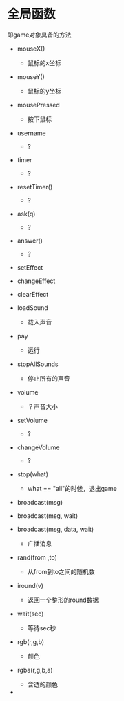 # 全局函数

即game对象具备的方法

- mouseX()
  - 鼠标的x坐标
- mouseY()
  - 鼠标的y坐标
- mousePressed
  - 按下鼠标
- username
  - ?
- timer
  - ?
- resetTimer()
  - ?
- ask(q)
  - ?
- answer()
  - ?

- setEffect
- changeEffect
- clearEffect

- loadSound
  - 载入声音
- pay
  - 运行
- stopAllSounds
  - 停止所有的声音
- volume
  - ？声音大小
- setVolume
  - ?
- changeVolume
  - ?
- stop(what)
  - what == "all"的时候，退出game
- broadcast(msg)
- broadcast(msg, wait)
- broadcast(msg, data, wait)
  - 广播消息


- rand(from ,to)
  - 从from到to之间的随机数
- iround(v)
  - 返回一个整形的round数据
- wait(sec)
  - 等待sec秒
- rgb(r,g,b)
  - 颜色
- rgba(r,g,b,a)
  - 含透的颜色
-